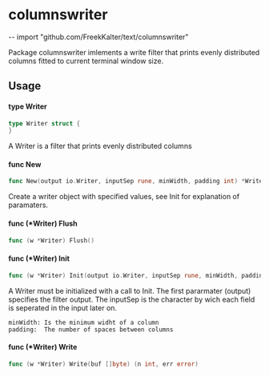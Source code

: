 # columnswriter
--
    import "github.com/FreekKalter/text/columnswriter"

Package columnswriter imlements a write filter that prints evenly distributed
columns fitted to current terminal window size.

## Usage

#### type Writer

```go
type Writer struct {
}
```

A Writer is a filter that prints evenly distributed columns

#### func  New

```go
func New(output io.Writer, inputSep rune, minWidth, padding int) *Writer
```
Create a writer object with specified values, see Init for explanation of
paramaters.

#### func (*Writer) Flush

```go
func (w *Writer) Flush()
```

#### func (*Writer) Init

```go
func (w *Writer) Init(output io.Writer, inputSep rune, minWidth, padding int) *Writer
```
A Writer must be initialized with a call to Init. The first pararmater (output)
specifies the filter output. The inputSep is the character by wich each field is
seperated in the input later on.

    minWidth: Is the minimum widht of a column
    padding:  The number of spaces between columns

#### func (*Writer) Write

```go
func (w *Writer) Write(buf []byte) (n int, err error)
```

